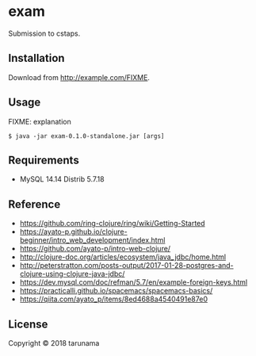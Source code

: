 # exam

Submission to cstaps.

## Installation

Download from http://example.com/FIXME.

## Usage

FIXME: explanation

    $ java -jar exam-0.1.0-standalone.jar [args]

## Requirements

* MySQL 14.14 Distrib 5.7.18

## Reference

* https://github.com/ring-clojure/ring/wiki/Getting-Started
* https://ayato-p.github.io/clojure-beginner/intro_web_development/index.html
* https://github.com/ayato-p/intro-web-clojure/
* http://clojure-doc.org/articles/ecosystem/java_jdbc/home.html
* http://peterstratton.com/posts-output/2017-01-28-postgres-and-clojure-using-clojure-java-jdbc/
* https://dev.mysql.com/doc/refman/5.7/en/example-foreign-keys.html
* https://practicalli.github.io/spacemacs/spacemacs-basics/
* https://qiita.com/ayato_p/items/8ed4688a4540491e87e0

## License

Copyright © 2018 tarunama

